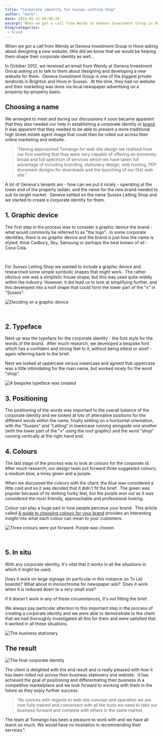 ```yaml
---
title: "Corporate identity for Sussex Letting Shop"
author: "mark"
date: 2013-05-22 09:40:20
excerpt: When we got a call from Wendy at Geneva Investment Group in Hove asking about designing a new website, little did we know that we would be helping them shape their corporate identity as well...
blog/categories: 
 - brand
---
```


When we got a call from Wendy at Geneva Investment Group in Hove asking about designing a new website, little did we know that we would be helping them shape their corporate identity as well...

In October 2012, we received an email from Wendy at Geneva Investment Group asking us to talk to them about designing and developing a new website for them.  Geneva Investment Group is one of the biggest private landlords in Brighton and Hove in Sussex.  At the time, they had no website and their marketing was done via local newspaper advertising on a property-by-property basis.

## Choosing a name

We arranged to meet and during our discussions it soon became apparent that they also needed our help in establishing a corporate identity or [brand](http://www.tomango.co.uk/creates/brand/).  It was apparent that they needed to be able to present a more traditional high street estate agent image that could then be rolled out across their online marketing and website.

> "Having approached Tomango for web site design we realised from our first meeting that they were very capable of offering an extremely broad and full spectrum of services which we have taken full advantage of including branding, stationery design, web hosting, PDF document designs for downloads and the launching of our first web site."

A lot of Geneva's tenants are - how can we put it nicely - operating at the lower end of the property ladder, and the name for the new brand needed to suit its target market.  Geneva settled on the name Sussex Letting Shop and we started to create a corporate identity for them.

## 1. Graphic device

The first step in the process was to consider a graphic device the brand - what would commonly be referred to as "the logo".  In some corporate identities, there is no graphic device and the brand is just how the name is styled; think Cadbury, Sky, Samsung or perhaps the best known of all - Coca Cola.

&nbsp;

For Sussex Letting Shop we wanted to include a graphic device and researched some simple symbolic shapes that might work.  The rather obvious one was a simplistic house shape, but this was used quite widely within the industry. However, it did lead us to look at simplifying further, and this developed into a roof shape that could form the lower part of the "x" in "Sussex".

![](images/blog/graphicdevice.jpg "Deciding on a graphic device")

&nbsp;

## 2. Typeface

Next up was the typeface for the corporate identity - the font style for the words of the brand.  After much research, we developed a bespoke font which has a confident and strong feel to it, without being elitest or aloof - again referring back to the brief.

Next we looked at uppercase versus lowercase and agreed that uppercase was a little intimidating for the main name, but worked nicely for the word "shop".

![](images/blog/typeface.jpg "A bespoke typeface was created")

## 3. Positioning

The positioning of the words was important to the overall balance of the corporate identity and we looked at lots of alternative positions for the different words within the name, finally settling on a horizontal orientation, with the "Sussex" and "Letting" in lowercase running alongside one another (with the lower part of the "x" using the roof graphic) and the word "shop" running vertically at the right hand end.

## 4. Colours

The last stage of the process was to look at colours for the corporate id.  After much research, our design team put forward three suggested colours; a medium blue, a limey green and a purple.

When we discussed the colours with the client, the blue was considered a little cold and so it was decided that it didn't fit the brief.  The green was popular because of its striking funky feel, but the purple won out as it was considered the most friendly, approachable and professional looking.

Colour can play a huge part in how people percieve your brand.  This article called [A guide to choosing colours for your brand](http://www.usabilitypost.com/2008/09/29/a-guide-to-choosing-colors-for-your-brand/) provides an interesting insight into what each colour can mean to your customers.

![](images/blog/colourssussexletting.jpg "Three colours were put forward. Purple was chosen")

&nbsp;

## 5. In situ

With any corporate identity, it's vital that it works in all the situations in which it might be used.

Does it work on large signage (in particular in this instance on To Let boards)? What about in monochrome for newspaper ads?  Does it work when it is reduced down to a very small size?

If it doesn't work in any of these circumstances, it's not fitting the brief.

We always pay particular attention to this important step in the process of creating a corporate identity and we were able to demonstrate to the client that we had thoroughly investigated all this for them and were satisfied that it worked in all these situations.

![](images/blog/businessstationary.jpg "The business stationary")

## The result

![](images/blog/finalidentity.jpg "The final corporate identity")

The client is delighted with the end result and is really pleased with how it has been rolled out across their business stationery and website.  It has achieved the goal of positioning and differentiating their business in a competitive marketplace and we look forward to working with them in the future as they enjoy further success.

> "As novices with regards to web site concept and operation we are now fully trained and conversant with all the tools we need to take our business forward and compete with others in the same market.

The team at Tomango has been a pleasure to work with and we have all learnt so much. We would have no hesitation in recommending their services.".



